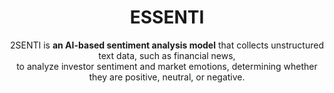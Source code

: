 <div align="center">
<h1>ESSENTI</h1>
2SENTI is <b>an AI-based sentiment analysis model</b> that collects unstructured text data, such as financial news, <br>to analyze investor sentiment and market emotions, determining whether they are positive, neutral, or negative.
